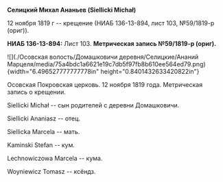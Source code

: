 **Селицкий Михал Ананьев (Siellicki Michał)**

12 ноября 1819 г -- крещение (НИАБ 136-13-894, лист 103, №59/1819-р
(ориг)).

**НИАБ 136-13-894:** Лист 103. **Метрическая запись №59/1819-р (ориг).**

![](./Осовская волость/Домашковичи деревня/Селицкие/Ананий Марцеля/media/75a4bdc1a6621e19c7db5f97fb8b610ee564ed79.png){width="6.496527777777778in"
height="0.8401432633420822in"}

Осовская Покровская церковь. 12 ноября 1819 года. Метрическая запись о
крещении.

Siellicki Michał -- сын родителей с деревни Домашковичи.

Siellicki Ananiasz -- отец.

Siellicka Marcela -- мать.

Kaminski Stefan -- кум.

Lechnowiczowa Marcela -- кума.

Woyniewicz Tomasz -- ксёндз.
